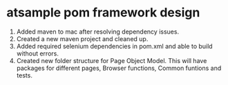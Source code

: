 # atsample pom framework design
1. Added maven to mac after resolving dependency issues.
2. Created a new maven project and cleaned up.
3. Added required selenium dependencies in pom.xml and able to build without errors.
4. Created new folder structure for Page Object Model. This will have packages for different pages, Browser functions, Common funtions and tests.
